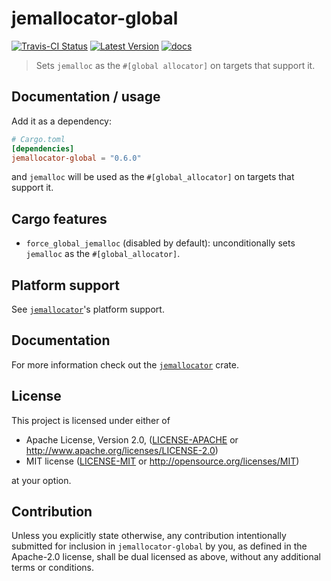 # jemallocator-global

[![Travis-CI Status]][travis] [![Latest Version]][crates.io] [![docs]][docs.rs]

> Sets `jemalloc` as the `#[global allocator]` on targets that support it.

## Documentation / usage

Add it as a dependency:

```toml
# Cargo.toml
[dependencies]
jemallocator-global = "0.6.0"
```

and `jemalloc` will be used as the `#[global_allocator]` on targets that support
it.

## Cargo features

* `force_global_jemalloc` (disabled by default): unconditionally sets `jemalloc`
  as the `#[global_allocator]`.

[`jemallocator`]: https://github.com/tikv/jemallocator/

## Platform support 

See [`jemallocator`]'s platform support.

## Documentation

For more information check out the [`jemallocator`] crate.

## License

This project is licensed under either of

 * Apache License, Version 2.0, ([LICENSE-APACHE](LICENSE-APACHE) or
   http://www.apache.org/licenses/LICENSE-2.0)
 * MIT license ([LICENSE-MIT](LICENSE-MIT) or
   http://opensource.org/licenses/MIT)

at your option.

## Contribution

Unless you explicitly state otherwise, any contribution intentionally submitted
for inclusion in `jemallocator-global` by you, as defined in the Apache-2.0 license,
shall be dual licensed as above, without any additional terms or conditions.

[travis]: https://travis-ci.com/tikv/jemallocator
[Travis-CI Status]: https://travis-ci.com/tikv/jemallocator.svg?branch=master
[Latest Version]: https://img.shields.io/crates/v/jemallocator.svg
[crates.io]: https://crates.io/crates/jemallocator
[docs]: https://docs.rs/jemallocator/badge.svg
[docs.rs]: https://docs.rs/jemallocator/
